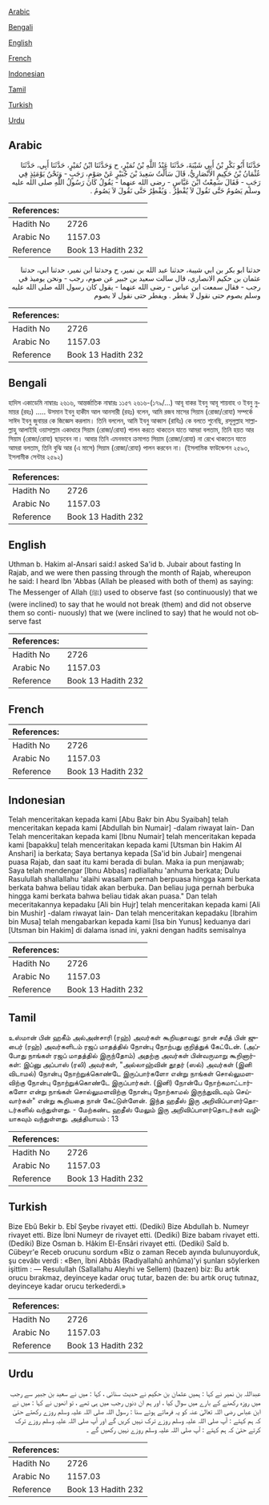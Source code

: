 [Arabic](#arabic)

[Bengali](#bengali)

[English](#english)

[French](#french)

[Indonesian](#indonesian)

[Tamil](#tamil)

[Turkish](#turkish)

[Urdu](#urdu)

## Arabic


<div dir="rtl" lang="ar" style={{fontSize:'larger',backgroundColor:'#f8f9fa',padding:20}}>
حَدَّثَنَا أَبُو بَكْرِ بْنُ أَبِي شَيْبَةَ، حَدَّثَنَا عَبْدُ اللَّهِ بْنُ نُمَيْرٍ، ح وَحَدَّثَنَا ابْنُ نُمَيْرٍ، حَدَّثَنَا أَبِي، حَدَّثَنَا عُثْمَانُ بْنُ حَكِيمٍ الأَنْصَارِيُّ، قَالَ سَأَلْتُ سَعِيدَ بْنَ جُبَيْرٍ عَنْ صَوْمِ، رَجَبٍ - وَنَحْنُ يَوْمَئِذٍ فِي رَجَبٍ - فَقَالَ سَمِعْتُ ابْنَ عَبَّاسٍ - رضى الله عنهما - يَقُولُ كَانَ رَسُولُ اللَّهِ صلى الله عليه وسلم يَصُومُ حَتَّى نَقُولَ لاَ يُفْطِرُ ‏.‏ وَيُفْطِرُ حَتَّى نَقُولَ لاَ يَصُومُ ‏.‏
</div>
<div style={{backgroundColor:'#f8f9fa',padding:20, marginBottom: 10}}><table> <thead> <tr> <th>References:</th> <th></th> </tr> </thead> <tbody><tr><td>Hadith No</td><td>2726</td></tr><tr><td>Arabic No</td><td>1157.03</td></tr><tr><td>Reference</td><td>Book 13 Hadith 232</td></tr></tbody></table></div>


<div dir="rtl" lang="ar" style={{fontSize:'larger',backgroundColor:'#f8f9fa',padding:20}}>
حدثنا ابو بكر بن ابي شيبة، حدثنا عبد الله بن نمير، ح وحدثنا ابن نمير، حدثنا ابي، حدثنا عثمان بن حكيم الانصاري، قال سالت سعيد بن جبير عن صوم، رجب - ونحن يوميذ في رجب - فقال سمعت ابن عباس - رضى الله عنهما - يقول كان رسول الله صلى الله عليه وسلم يصوم حتى نقول لا يفطر . ويفطر حتى نقول لا يصوم
</div>
<div style={{backgroundColor:'#f8f9fa',padding:20, marginBottom: 10}}><table> <thead> <tr> <th>References:</th> <th></th> </tr> </thead> <tbody><tr><td>Hadith No</td><td>2726</td></tr><tr><td>Arabic No</td><td>1157.03</td></tr><tr><td>Reference</td><td>Book 13 Hadith 232</td></tr></tbody></table></div>

## Bengali


<div dir="ltr" lang="bn" style={{fontSize:'larger',backgroundColor:'#f8f9fa',padding:20}}>
হাদিস একাডেমি নাম্বারঃ ২৬১৬, আন্তর্জাতিক নাম্বারঃ ১১৫৭ ২৬১৬-(১৭৯/...) আবূ বাকর ইবনু আবূ শায়বাহ ও ইবনু নুমায়র (রহঃ) ..... উসমান ইবনু হাকীম আল আনসারী (রহঃ) বলেন, আমি রজব মাসের সিয়াম (রোজা/রোযা) সম্পর্কে সাঈদ ইবনু জুবায়র কে জিজ্ঞেস করলাম। তিনি বললেন, আমি ইবনু আব্বাস (রাযিঃ) কে বলতে শুনেছি, রসূলুল্লাহ সাল্লাল্লাহু আলাইহি ওয়াসাল্লাম একাধারে সিয়াম (রোজা/রোযা) পালন করতে থাকতেন যাতে আমরা বলতাম, তিনি হয়ত আর সিয়াম (রোজা/রোযা) ছাড়বেন না। আবার তিনি এমনভাবে ক্রমাগত সিয়াম (রোজা/রোযা) না রেখে থাকতেন যাতে আমরা বলতাম, তিনি বুঝি আর (এ মাসে) সিয়াম (রোজা/রোযা) পালন করবেন না। (ইসলামিক ফাউন্ডেশন ২৫৯৩, ইসলামীক সেন্টার ২৫৯২)
</div>
<div style={{backgroundColor:'#f8f9fa',padding:20, marginBottom: 10}}><table> <thead> <tr> <th>References:</th> <th></th> </tr> </thead> <tbody><tr><td>Hadith No</td><td>2726</td></tr><tr><td>Arabic No</td><td>1157.03</td></tr><tr><td>Reference</td><td>Book 13 Hadith 232</td></tr></tbody></table></div>

## English


<div dir="ltr" lang="en" style={{fontSize:'larger',backgroundColor:'#f8f9fa',padding:20}}>
Uthman b. Hakim al-Ansari said:I asked Sa'id b. Jubair about fasting In Rajab, and we were then passing through the month of Rajab, whereupon he said: I heard Ibn 'Abbas (Allah be pleased with both of them) as saying: The Messenger of Allah (ﷺ) used to observe fast (so continuously) that we (were inclined) to say that he would not break (them) and did not observe them so conti- nuously) that we (were inclined to say) that he would not observe fast
</div>
<div style={{backgroundColor:'#f8f9fa',padding:20, marginBottom: 10}}><table> <thead> <tr> <th>References:</th> <th></th> </tr> </thead> <tbody><tr><td>Hadith No</td><td>2726</td></tr><tr><td>Arabic No</td><td>1157.03</td></tr><tr><td>Reference</td><td>Book 13 Hadith 232</td></tr></tbody></table></div>

## French


<div dir="ltr" lang="fr" style={{fontSize:'larger',backgroundColor:'#f8f9fa',padding:20}}>

</div>
<div style={{backgroundColor:'#f8f9fa',padding:20, marginBottom: 10}}><table> <thead> <tr> <th>References:</th> <th></th> </tr> </thead> <tbody><tr><td>Hadith No</td><td>2726</td></tr><tr><td>Arabic No</td><td>1157.03</td></tr><tr><td>Reference</td><td>Book 13 Hadith 232</td></tr></tbody></table></div>

## Indonesian


<div dir="ltr" lang="id" style={{fontSize:'larger',backgroundColor:'#f8f9fa',padding:20}}>
Telah menceritakan kepada kami [Abu Bakr bin Abu Syaibah] telah menceritakan kepada kami [Abdullah bin Numair] -dalam riwayat lain- Dan Telah menceritakan kepada kami [Ibnu Numair] telah menceritakan kepada kami [bapakku] telah menceritakan kepada kami [Utsman bin Hakim Al Anshari] ia berkata; Saya bertanya kepada [Sa'id bin Jubair] mengenai puasa Rajab, dan saat itu kami berada di bulan. Maka ia pun menjawab; Saya telah mendengar [Ibnu Abbas] radliallahu 'anhuma berkata; Dulu Rasulullah shallallahu 'alaihi wasallam pernah berpuasa hingga kami berkata berkata bahwa beliau tidak akan berbuka. Dan beliau juga pernah berbuka hingga kami berkata bahwa beliau tidak akan puasa." Dan telah meceritakannya kepadaku [Ali bin Hujr] telah menceritakan kepada kami [Ali bin Mushir] -dalam riwayat lain- Dan telah menceritakan kepadaku [Ibrahim bin Musa] telah mengabarkan kepada kami [Isa bin Yunus] keduanya dari [Utsman bin Hakim] di dalama isnad ini, yakni dengan hadits semisalnya
</div>
<div style={{backgroundColor:'#f8f9fa',padding:20, marginBottom: 10}}><table> <thead> <tr> <th>References:</th> <th></th> </tr> </thead> <tbody><tr><td>Hadith No</td><td>2726</td></tr><tr><td>Arabic No</td><td>1157.03</td></tr><tr><td>Reference</td><td>Book 13 Hadith 232</td></tr></tbody></table></div>

## Tamil


<div dir="ltr" lang="ta" style={{fontSize:'larger',backgroundColor:'#f8f9fa',padding:20}}>
உஸ்மான் பின் ஹகீம் அல்அன்சாரி (ரஹ்) அவர்கள் கூறியதாவது: நான் சயீத் பின் ஜுபைர் (ரஹ்) அவர்களிடம் ரஜப் மாதத்தில் நோன்பு நோற்பது குறித்துக் கேட்டேன். (அப்போது நாங்கள் ரஜப் மாதத்தில் இருந்தோம்) அதற்கு அவர்கள் பின்வருமாறு கூறினார்கள்: இப்னு அப்பாஸ் (ரலி) அவர்கள், "அல்லாஹ்வின் தூதர் (ஸல்) அவர்கள் (இனி விடாமல்) நோன்பு நோற்றுக்கொண்டே இருப்பார்களோ என்று நாங்கள் சொல்லுமளவிற்கு நோன்பு நோற்றுக்கொண்டே இருப்பார்கள். (இனி) நோன்பே நோற்கமாட்டார்களோ என்று நாங்கள் சொல்லுமளவிற்கு நோன்பு நோற்காமல் இருந்துவிடவும் செய்வார்கள்" என்று கூறியதை நான் கேட்டுள்ளேன். இந்த ஹதீஸ் இரு அறிவிப்பாளர்தொடர்களில் வந்துள்ளது. - மேற்கண்ட ஹதீஸ் மேலும் இரு அறிவிப்பாளர்தொடர்கள் வழியாகவும் வந்துள்ளது. அத்தியாயம் : 13
</div>
<div style={{backgroundColor:'#f8f9fa',padding:20, marginBottom: 10}}><table> <thead> <tr> <th>References:</th> <th></th> </tr> </thead> <tbody><tr><td>Hadith No</td><td>2726</td></tr><tr><td>Arabic No</td><td>1157.03</td></tr><tr><td>Reference</td><td>Book 13 Hadith 232</td></tr></tbody></table></div>

## Turkish


<div dir="ltr" lang="tr" style={{fontSize:'larger',backgroundColor:'#f8f9fa',padding:20}}>
Bize Ebû Bekir b. Ebî Şeybe rivayet etti. (Dediki) Bize Abdullah b. Numeyr rivayet etti. Bize İbni Numeyr de rivayet etti. (Dediki) Bize babam rivayet etti. (Dediki) Bize Osman b. Hâkim El-Ensâri rivayet etti. (Dediki) Saîd b. Cübeyr'e Receb orucunu sordum «Biz o zaman Receb ayında bulunuyorduk, şu cevâbı verdi : «Ben, İbni Abbâs (Radiyallahû anhûma)'yi şunları söylerken işittim : — Resulullah (Sallallahu Aleyhi ve Sellem) (bazen) biz: Bu artık orucu bırakmaz, deyinceye kadar oruç tutar, bazen de: bu artık oruç tutınaz, deyinceye kadar orucu terkederdi.»
</div>
<div style={{backgroundColor:'#f8f9fa',padding:20, marginBottom: 10}}><table> <thead> <tr> <th>References:</th> <th></th> </tr> </thead> <tbody><tr><td>Hadith No</td><td>2726</td></tr><tr><td>Arabic No</td><td>1157.03</td></tr><tr><td>Reference</td><td>Book 13 Hadith 232</td></tr></tbody></table></div>

## Urdu


<div dir="rtl" lang="ur" style={{fontSize:'larger',backgroundColor:'#f8f9fa',padding:20}}>
عبداللہ بن نمیر نے کہا : ہمیں عثمان بن حکیم نے حدیث سنائی ، کہا : میں نے سعید بن جبیر سے رجب میں روزہ رکھنے کے بارے میں سوال کیا ، اور ہم ان دنوں رجب میں ہی تھے ، تو انھوں نے کہا : میں نے ابن عباس رضی اللہ تعالیٰ عنہ کو یہ فرماتے ہوئے سنا : رسول اللہ صلی اللہ علیہ وسلم روزے رکھتے حتیٰ کہ ہم کہتے : آپ صلی اللہ علیہ وسلم روزے ترک نہیں کریں گے اور آپ صلی اللہ علیہ وسلم روزے ترک کرتے حتیٰ کہ ہم کہتے : آپ صلی اللہ علیہ وسلم روزے نہیں رکھیں گے ۔
</div>
<div style={{backgroundColor:'#f8f9fa',padding:20, marginBottom: 10}}><table> <thead> <tr> <th>References:</th> <th></th> </tr> </thead> <tbody><tr><td>Hadith No</td><td>2726</td></tr><tr><td>Arabic No</td><td>1157.03</td></tr><tr><td>Reference</td><td>Book 13 Hadith 232</td></tr></tbody></table></div>